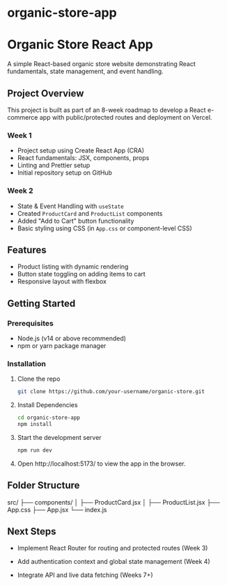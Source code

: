 # organic-store-app
# Organic Store React App

A simple React-based organic store website demonstrating React fundamentals, state management, and event handling.

## Project Overview

This project is built as part of an 8-week roadmap to develop a React e-commerce app with public/protected routes and deployment on Vercel.

### Week 1

- Project setup using Create React App (CRA)
- React fundamentals: JSX, components, props
- Linting and Prettier setup
- Initial repository setup on GitHub

### Week 2

- State & Event Handling with `useState`
- Created `ProductCard` and `ProductList` components
- Added "Add to Cart" button functionality
- Basic styling using CSS (in `App.css` or component-level CSS)

## Features

- Product listing with dynamic rendering
- Button state toggling on adding items to cart
- Responsive layout with flexbox

## Getting Started

### Prerequisites

- Node.js (v14 or above recommended)
- npm or yarn package manager

### Installation

1. Clone the repo

   ```bash
   git clone https://github.com/your-username/organic-store.git
   ```

2. Install Dependencies
   ```bash
   cd organic-store-app
   npm install
   ```

3. Start the development server
   ```bash
   npm run dev
   ```

4. Open http://localhost:5173/ to view the app in the browser.

## Folder Structure
   src/
├── components/
│   ├── ProductCard.jsx
│   ├── ProductList.jsx
├── App.css
├── App.jsx
└── index.js

## Next Steps
- Implement React Router for routing and protected routes (Week 3)

- Add authentication context and global state management (Week 4)

- Integrate API and live data fetching (Weeks 7+)